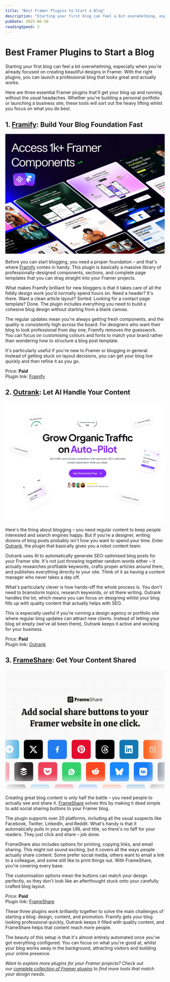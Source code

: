 ```yaml
---
title: "Best Framer Plugins to Start a Blog"
description: "Starting your first blog can feel a bit overwhelming, especially when you're already focused on creating beautiful designs in Framer.."
pubDate: 2025-06-10
readingSpeed: 3
---
```


# Best Framer Plugins to Start a Blog

Starting your first blog can feel a bit overwhelming, especially when you're already focused on creating beautiful designs in Framer. With the right plugins, you can launch a professional blog that looks great and actually works.

Here are three essential Framer plugins that'll get your blog up and running without the usual headaches. Whether you're building a personal portfolio or launching a business site, these tools will sort out the heavy lifting whilst you focus on what you do best.

## 1. [Framify](/plugins/framify): Build Your Blog Foundation Fast

![image](../plugins/images/framify-thumb.jpg)

Before you can start blogging, you need a proper foundation – and that's where [Framify](/plugins/framify) comes in handy. This plugin is basically a massive library of professionally-designed components, sections, and complete page templates that you can drag straight into your Framer projects.

What makes Framify brilliant for new bloggers is that it takes care of all the fiddly design work you'd normally spend hours on. Need a header? It's there. Want a clean article layout? Sorted. Looking for a contact page template? Done. The plugin includes everything you need to build a cohesive blog design without starting from a blank canvas.

The regular updates mean you're always getting fresh components, and the quality is consistently high across the board. For designers who want their blog to look professional from day one, Framify removes the guesswork. You can focus on customising colours and fonts to match your brand rather than wondering how to structure a blog post template.

It's particularly useful if you're new to Framer or blogging in general. Instead of getting stuck on layout decisions, you can get your blog live quickly and then refine it as you go.

Price: **Paid** <br>
Plugin link: [Framify](/plugins/framify)


## 2. [Outrank](/plugins/outrank): Let AI Handle Your Content

![image](../plugins/images/outrank-thumb.webp)

Here's the thing about blogging – you need regular content to keep people interested and search engines happy. But if you're a designer, writing dozens of blog posts probably isn't how you want to spend your time. Enter [Outrank](/plugins/outrank), the plugin that basically gives you a robot content team.

Outrank uses AI to automatically generate SEO-optimised blog posts for your Framer site. It's not just throwing together random words either – it actually researches profitable keywords, crafts proper articles around them, and publishes everything directly to your site. Think of it as having a content manager who never takes a day off.

What's particularly clever is how hands-off the whole process is. You don't need to brainstorm topics, research keywords, or sit there writing. Outrank handles the lot, which means you can focus on designing whilst your blog fills up with quality content that actually helps with SEO.

This is especially useful if you're running a design agency or portfolio site where regular blog updates can attract new clients. Instead of letting your blog sit empty (we've all been there), Outrank keeps it active and working for your business.

Price: **Paid** <br>
Plugin link: [Outrank](/plugins/outrank)


## 3. [FrameShare](/plugins/frameshare): Get Your Content Shared

![image](../plugins/images/frameshare-thumb.jpg)

Creating great blog content is only half the battle – you need people to actually see and share it. [FrameShare](/plugins/frameshare) solves this by making it dead simple to add social sharing buttons to your Framer blog.

The plugin supports over 20 platforms, including all the usual suspects like Facebook, Twitter, LinkedIn, and Reddit. What's handy is that it automatically pulls in your page URL and title, so there's no faff for your readers. They just click and share – job done.

FrameShare also includes options for printing, copying links, and email sharing. This might not sound exciting, but it covers all the ways people actually share content. Some prefer social media, others want to email a link to a colleague, and some still like to print things out. With FrameShare, you're covering every base.

The customisation options mean the buttons can match your design perfectly, so they don't look like an afterthought stuck onto your carefully crafted blog layout.

Price: **Paid** <br>
Plugin link: [FrameShare](/plugins/frameshare)


These three plugins work brilliantly together to solve the main challenges of starting a blog: design, content, and promotion. Framify gets your blog looking professional quickly, Outrank keeps it filled with quality content, and FrameShare helps that content reach more people.

The beauty of this setup is that it's almost entirely automated once you've got everything configured. You can focus on what you're good at, whilst your blog works away in the background, attracting visitors and building your online presence.

*Want to explore more plugins for your Framer projects? Check out our [complete collection of Framer plugins](/plugins) to find more tools that match your design needs.*